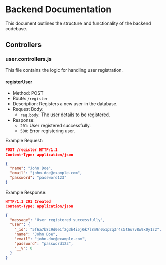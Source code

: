 # Backend Documentation

This document outlines the structure and functionality of the backend codebase.

## Controllers

### user.controllers.js

This file contains the logic for handling user registration.

#### registerUser

* Method: POST
* Route: `/register`
* Description: Registers a new user in the database.
* Request Body:
	+ `req.body`: The user details to be registered.
* Response:
	+ `201`: User registered successfully.
	+ `500`: Error registering user.

Example Request:
```json
POST /register HTTP/1.1
Content-Type: application/json

{
  "name": "John Doe",
  "email": "john.doe@example.com",
  "password": "password123"
}
```
Example Response:
```json
HTTP/1.1 201 Created
Content-Type: application/json

{
  "message": "User registered successfully",
  "user": {
    "_id": "5f6a7b8c9d0e1f2g3h4i5j6k7l8m9n0o1p2q3r4s5t6u7v8w9x0y1z2",
    "name": "John Doe",
    "email": "john.doe@example.com",
    "password": "password123",
    "__v": 0
  }
}
